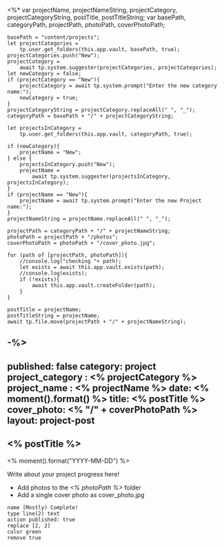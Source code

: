 <%* 
	var projectName, projectNameString, projectCategory, projectCategoryString, postTitle, postTitleString;
	var basePath, categoryPath, projectPath, photoPath, coverPhotoPath;
	
	basePath = "content/projects";
	let projectCategories = 
		tp.user.get_folders(this.app.vault, basePath, true);
	projectCategories.push("New");
	projectCategory = 
		await tp.system.suggester(projectCategories, projectCategories);
	let newCategory = false;
	if (projectCategory == "New"){
		projectCategory = await tp.system.prompt("Enter the new category name:");
		newCategory = true;
	}
	projectCategoryString = projectCategory.replaceAll(" ", "_");
	categoryPath = basePath + "/" + projectCategoryString;

	let projectsInCategory = 
		tp.user.get_folders(this.app.vault, categoryPath, true);

	if (newCategory){
		projectName = "New";
	} else {
		projectsInCategory.push("New");
		projectName = 
			await tp.system.suggester(projectsInCategory, projectsInCategory);
	}
	if (projectName == "New"){
		projectName = await tp.system.prompt("Enter the new Project name:");
	}
	projectNameString = projectName.replaceAll(" ", "_");
	
	projectPath = categoryPath + "/" + projectNameString;
	photoPath = projectPath + "/photos";
	coverPhotoPath = photoPath + "/cover_photo.jpg";
	
	for (path of [projectPath, photoPath]){
		//console.log("checking "+ path);
		let exists = await this.app.vault.exists(path);
		//console.log(exists);
		if (!exists){
			await this.app.vault.createFolder(path);
		}
	}

	postTitle = projectName;
	postTitleString = projectName;
	await tp.file.move(projectPath + "/" + projectNameString);
-%>
---
published: false
category: project
project_category : <% projectCategory %>
project_name : <% projectName %>
date: <% moment().format() %>
title: <% postTitle %>
cover_photo: <% "/" + coverPhotoPath %>
layout: project-post
---

## <% postTitle %>
<% moment().format("YYYY-MM-DD") %>


Write about your project progress here!

- Add photos to the *<% photoPath %>* folder
- Add a single cover photo as cover_photo.jpg



```button
name (Mostly) Complete!
type line(2) text
action published: true
replace [2, 2]
color green
remove true
```
